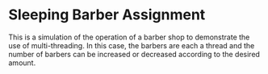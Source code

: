 # Sleeping Barber Assignment

This is a simulation of the operation of a barber shop to demonstrate the use of multi-threading. In this case, the barbers are each a thread and the number of barbers can be increased or decreased according to the desired amount.
